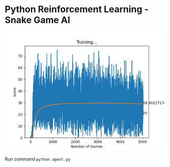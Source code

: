 # Python Reinforcement Learning - Snake Game AI

![train_result](/Python_Snake_Game_AI/snake-ai-graph.png)

Run command `python agent.py`
